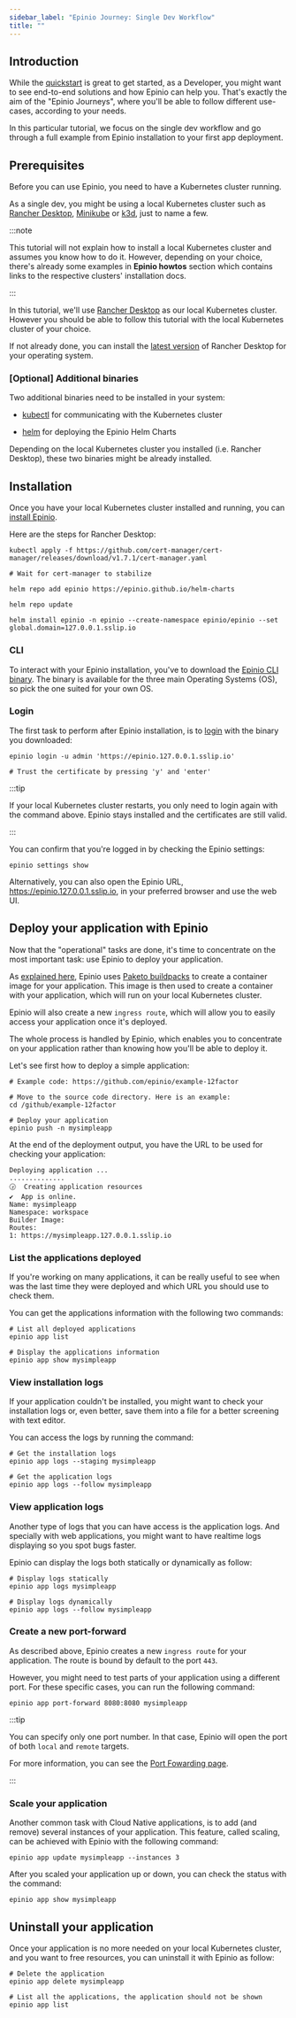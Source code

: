 ```yaml
---
sidebar_label: "Epinio Journey: Single Dev Workflow"
title: ""
---
```


## Introduction

While the [quickstart](./quickstart.md) is great to get started, as a Developer, you might want to see end-to-end solutions and how Epinio can help you.
That's exactly the aim of the "Epinio Journeys", where you'll be able to follow different use-cases, according to your needs.

In this particular tutorial, we focus on the single dev workflow and go through a full example from Epinio installation to your first app deployment.

## Prerequisites

Before you can use Epinio, you need to have a Kubernetes cluster running.

As a single dev, you might be using a local Kubernetes cluster such as [Rancher Desktop](https://rancherdesktop.io/), [Minikube](https://minikube.sigs.k8s.io/docs/) or [k3d](https://k3d.io/), just to name a few.

:::note

This tutorial will not explain how to install a local Kubernetes cluster and assumes you know how to do it.
However, depending on your choice, there's already some examples in **Epinio howtos** section which contains links to the respective clusters' installation docs.

:::

In this tutorial, we'll use [Rancher Desktop](../howtos/install_epinio_on_rancher_desktop.md) as our local Kubernetes cluster. However you should be able to follow this tutorial with the local Kubernetes cluster of your choice.

If not already done, you can install the [latest version](https://github.com/rancher-sandbox/rancher-desktop/releases) of Rancher Desktop for your operating system.

### [Optional] Additional binaries

Two additional binaries need to be installed in your system:

- [kubectl](https://kubernetes.io/docs/tasks/tools/#kubectl) for communicating with the Kubernetes cluster

- [helm](https://helm.sh/docs/intro/install/) for deploying the Epinio Helm Charts

Depending on the local Kubernetes cluster you installed (i.e. Rancher Desktop), these two binaries might be already installed.

## Installation

Once you have your local Kubernetes cluster installed and running, you can [install Epinio](../installation/install_epinio.md).

Here are the steps for Rancher Desktop:

```shell
kubectl apply -f https://github.com/cert-manager/cert-manager/releases/download/v1.7.1/cert-manager.yaml

# Wait for cert-manager to stabilize

helm repo add epinio https://epinio.github.io/helm-charts

helm repo update

helm install epinio -n epinio --create-namespace epinio/epinio --set global.domain=127.0.0.1.sslip.io
```

### CLI

To interact with your Epinio installation, you've to download the [Epinio CLI binary](https://github.com/epinio/epinio/releases/latest). The binary is available for the three main Operating Systems (OS), so pick the one suited for your own OS.

### Login

The first task to perform after Epinio installation, is to [login](../references/commands/cli/epinio_login.md) with the binary you downloaded:

```shell
epinio login -u admin 'https://epinio.127.0.0.1.sslip.io'

# Trust the certificate by pressing 'y' and 'enter'
```

:::tip

If your local Kubernetes cluster restarts, you only need to login again with the command above. Epinio stays installed and the certificates are still valid.

:::

You can confirm that you're logged in by checking the Epinio settings:

```shell
epinio settings show
```

Alternatively, you can also open the Epinio URL, <https://epinio.127.0.0.1.sslip.io>, in your preferred browser and use the web UI.

## Deploy your application with Epinio

Now that the "operational" tasks are done, it's time to concentrate on the most important task: use Epinio to deploy your application.

As [explained here](../explanations/detailed-push-process.md#7-stage), Epinio uses [Paketo buildpacks](https://paketo.io/) to create a container image for your application. This image is then used to create a container with your application, which will run on your local Kubernetes cluster.

Epinio will also create a new `ingress route`, which will allow you to easily access your application once it's deployed.

The whole process is handled by Epinio, which enables you to concentrate on your application rather than knowing how you'll be able to deploy it.

Let's see first how to deploy a simple application:

```shell
# Example code: https://github.com/epinio/example-12factor

# Move to the source code directory. Here is an example:
cd /github/example-12factor

# Deploy your application
epinio push -n mysimpleapp
```

At the end of the deployment output, you have the URL to be used for checking your application:

```shell
Deploying application ...
..............
🕞  Creating application resources
✔️  App is online.
Name: mysimpleapp
Namespace: workspace
Builder Image:
Routes:
1: https://mysimpleapp.127.0.0.1.sslip.io
```

### List the applications deployed

If you're working on many applications, it can be really useful to see when was the last time they were deployed and which URL you should use to check them.

You can get the applications information with the following two commands:

```shell
# List all deployed applications
epinio app list

# Display the applications information
epinio app show mysimpleapp
```

### View installation logs

If your application couldn't be installed, you might want to check your installation logs or, even better, save them into a file for a better screening with text editor.

You can access the logs by running the command:

```shell
# Get the installation logs
epinio app logs --staging mysimpleapp

# Get the application logs
epinio app logs --follow mysimpleapp
```

### View application logs

Another type of logs that you can have access is the application logs. And specially with web applications, you might want to have realtime logs displaying so you spot bugs faster.

Epinio can display the logs both statically or dynamically as follow:

```shell
# Display logs statically
epinio app logs mysimpleapp

# Display logs dynamically
epinio app logs --follow mysimpleapp
```

### Create a new port-forward

As described above, Epinio creates a new `ingress route` for your application. The route is bound by default to the port `443`.

However, you might need to test parts of your application using a different port. For these specific cases, you can run the following command:

```shell
epinio app port-forward 8080:8080 mysimpleapp
```

:::tip

You can specify only one port number. In that case, Epinio will open the port of both `local` and `remote` targets.

For more information, you can see the [Port Fowarding page](../howtos/port_forwarding.md).

:::

### Scale your application

Another common task with Cloud Native applications, is to add (and remove) several instances of your application. This feature, called scaling, can be achieved with Epinio with the following command:

```shell
epinio app update mysimpleapp --instances 3
```

After you scaled your application up or down, you can check the status with the command:

```shell
epinio app show mysimpleapp
```

## Uninstall your application

Once your application is no more needed on your local Kubernetes cluster, and you want to free resources, you can uninstall it with Epinio as follow:

```shell
# Delete the application
epinio app delete mysimpleapp

# List all the applications, the application should not be shown
epinio app list
```
